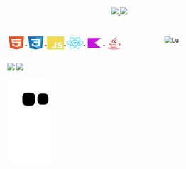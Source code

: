 <div align="center">
  <a href="https://github.com/lugsanchez">
  <img height="180em" src="https://github-readme-stats.vercel.app/api?username=lugsanchez&show_icons=true&theme=dracula&include_all_commits=true&count_private=true"/>
  <img height="180em" src="https://github-readme-stats.vercel.app/api/top-langs/?username=lugsanchez&layout=compact&langs_count=7&theme=dracula"/>
</div>
 
##
<div style="display: inline_block"><br>
  <img align="center" alt="Lu-HTML" height="30" width="40" src="https://raw.githubusercontent.com/devicons/devicon/master/icons/html5/html5-original.svg">
  <img align="center" alt="Lu-CSS" height="30" width="40" src="https://raw.githubusercontent.com/devicons/devicon/master/icons/css3/css3-original.svg">
  <img align="center" alt="Lu-Js" height="30" width="40" src="https://raw.githubusercontent.com/devicons/devicon/master/icons/javascript/javascript-plain.svg">
  <img align="center" alt="Lu-React" height="30" width="40" src="https://raw.githubusercontent.com/devicons/devicon/master/icons/react/react-original.svg">
  <img align="Center" alt="Lu-kotlin" height="30" width="40" src="https://raw.githubusercontent.com/devicons/devicon/master/icons/kotlin/kotlin-plain.svg">
  <img align="Center" alt="Lu-java" height="30" width="40" src="https://raw.githubusercontent.com/devicons/devicon/master/icons/java/java-plain.svg"> 
  <img align="right" alt="Lu" height="150" width="150" src="https://res.cloudinary.com/dsoovcjav/image/upload/v1665175077/foto1/download20221005090006_jah96b.png">
</div>
  
##
  
<div>
  <a href="https://www.instagram.com/luisa_gsanchez/" target="_blank"><img src="https://img.shields.io/badge/-Instagram-%23E4405F?style=for-the-badge&logo=instagram&logoColor=white" target="_blank"></a>
  <a href = "luisagutisanchez32@gmail.com"><img src="https://img.shields.io/badge/-Gmail-%23333?style=for-the-badge&logo=gmail&logoColor=white" target="_blank"></a> 
 
  ![Snake animation](https://github.com/rafaballerini/rafaballerini/blob/output/github-contribution-grid-snake.svg)
 
</div>
